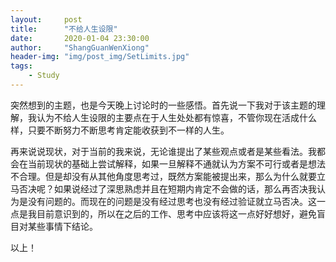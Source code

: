 ```yaml
---
layout:     post
title:      "不给人生设限"
date:       2020-01-04 23:30:00
author:     "ShangGuanWenXiong"
header-img: "img/post_img/SetLimits.jpg"
tags:
    - Study
---
```


突然想到的主题，也是今天晚上讨论时的一些感悟。首先说一下我对于该主题的理解，我认为不给人生设限的主要点在于人生处处都有惊喜，不管你现在活成什么样，只要不断努力不断思考肯定能收获到不一样的人生。

再来说说现状，对于当前的我来说，无论谁提出了某些观点或者是某些看法。我都会在当前现状的基础上尝试解释，如果一旦解释不通就认为方案不可行或者是想法不合理。但是却没有从其他角度思考过，既然方案能被提出来，那么为什么就要立马否决呢？如果说经过了深思熟虑并且在短期内肯定不会做的话，那么再否决我认为是没有问题的。而现在的问题是没有经过思考也没有经过验证就立马否决。这一点是我目前意识到的，所以在之后的工作、思考中应该将这一点好好想好，避免盲目对某些事情下结论。

以上！
